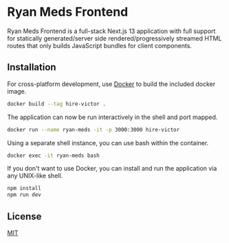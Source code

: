 # Ryan Meds Frontend

Ryan Meds Frontend is a full-stack Next.js 13 application with full support for statically generated/server side rendered/progressively streamed HTML routes that only builds JavaScript bundles for client components.

## Installation

For cross-platform development, use [Docker](https://www.docker.com/) to build the included docker image.

```bash
docker build --tag hire-victor .
```
The application can now be run interactively in the shell and port mapped.

```bash
docker run --name ryan-meds -it -p 3000:3000 hire-victor
```

Using a separate shell instance, you can use bash within the container.

```bash
docker exec -it ryan-meds bash
```

If you don't want to use Docker, you can install and run the application via any UNIX-like shell.

```bash
npm install
npm run dev
```

## License

[MIT](https://choosealicense.com/licenses/mit/)
